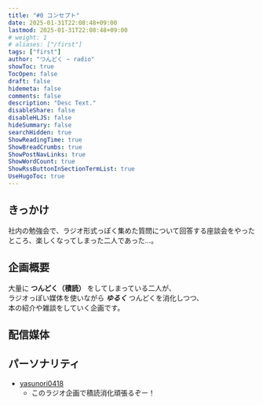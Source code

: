 ```yaml
---
title: "#0 コンセプト"
date: 2025-01-31T22:08:48+09:00
lastmod: 2025-01-31T22:08:48+09:00
# weight: 1
# aliases: ["/first"]
tags: ["first"]
author: "つんどく ~ radio"
showToc: true
TocOpen: false
draft: false
hidemeta: false
comments: false
description: "Desc Text."
disableShare: false
disableHLJS: false
hideSummary: false
searchHidden: true
ShowReadingTime: true
ShowBreadCrumbs: true
ShowPostNavLinks: true
ShowWordCount: true
ShowRssButtonInSectionTermList: true
UseHugoToc: true
---
```


## きっかけ

社内の勉強会で、ラジオ形式っぽく集めた質問について回答する座談会をやったところ、楽しくなってしまった二人であった…。

## 企画概要

大量に **つんどく（積読）** をしてしまっている二人が、\
ラジオっぽい媒体を使いながら ***ゆるく*** つんどくを消化しつつ、\
本の紹介や雑談をしていく企画です。

## 配信媒体

## パーソナリティ

- [yasunori0418](../../about/yasunori0418)
  - このラジオ企画で積読消化頑張るぞー！
